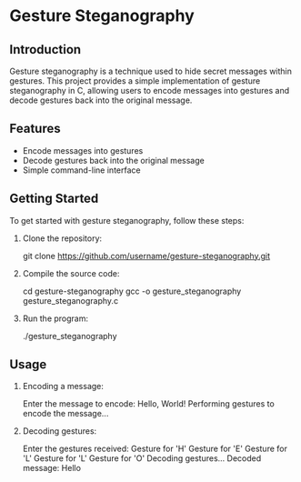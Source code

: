 
# Gesture Steganography

## Introduction
Gesture steganography is a technique used to hide secret messages within gestures. This project provides a simple implementation of gesture steganography in C, allowing users to encode messages into gestures and decode gestures back into the original message.

## Features
- Encode messages into gestures
- Decode gestures back into the original message
- Simple command-line interface

## Getting Started
To get started with gesture steganography, follow these steps:

1. Clone the repository:
  
   git clone https://github.com/username/gesture-steganography.git


2. Compile the source code:
   
   cd gesture-steganography
   gcc -o gesture_steganography gesture_steganography.c
 

3. Run the program:
  
   ./gesture_steganography


## Usage
1. Encoding a message:
 
   Enter the message to encode: Hello, World!
   Performing gestures to encode the message...
 

2. Decoding gestures:
 
   Enter the gestures received: Gesture for 'H' Gesture for 'E' Gesture for 'L' Gesture for 'L' Gesture for 'O'
   Decoding gestures...
   Decoded message: Hello


